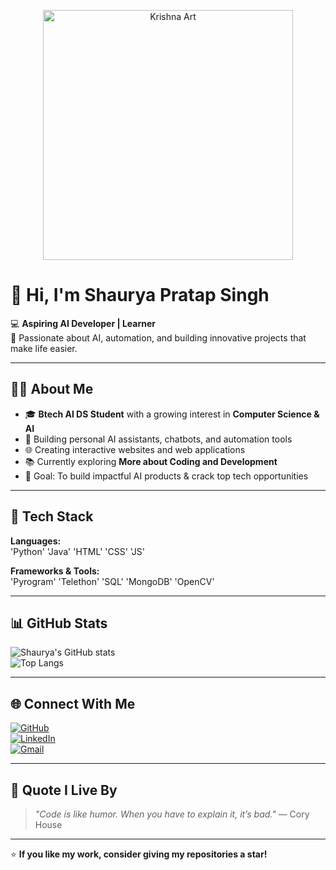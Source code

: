 <p align="center">
  <img src="ad72c90f-41b9-494b-b516-bd14b23d49d6.jpg" alt="Krishna Art" width="400">
</p>

# 👋 Hi, I'm Shaurya Pratap Singh  

💻 **Aspiring AI Developer | Learner**  
🚀 Passionate about AI, automation, and building innovative projects that make life easier.  

---

## 🧑‍💻 About Me  
- 🎓 **Btech AI DS Student** with a growing interest in **Computer Science & AI**  
- 🤖 Building personal AI assistants, chatbots, and automation tools  
- 🌐 Creating interactive websites and web applications  
- 📚 Currently exploring **More about Coding and Development** 
- 🎯 Goal: To build impactful AI products & crack top tech opportunities  

---

## 🔧 Tech Stack  
**Languages:**  
'Python' 
'Java'
'HTML'
'CSS'
'JS'

**Frameworks & Tools:**  
'Pyrogram'
'Telethon'
'SQL'
'MongoDB'
'OpenCV'

---
## 📊 GitHub Stats  
![Shaurya's GitHub stats](https://github-readme-stats.vercel.app/api?username=Shauryanoobhai&show_icons=true&theme=radical)  
![Top Langs](https://github-readme-stats.vercel.app/api/top-langs/?username=ShauryaSingh1709&layout=compact&theme=radical)  

---

## 🌐 Connect With Me  
[![GitHub](https://img.shields.io/badge/GitHub-000?style=for-the-badge&logo=github&logoColor=white)](https://github.com/ShauryaSingh1709)  
[![LinkedIn](https://img.shields.io/badge/LinkedIn-0a66c2?style=for-the-badge&logo=linkedin&logoColor=white)](https://www.linkedin.com/in/shaurya2006)  
[![Gmail](https://img.shields.io/badge/Gmail-d14836?style=for-the-badge&logo=gmail&logoColor=white)](mailto:shaurya17092006@gmail.com)  

---

## 📝 Quote I Live By  
> _"Code is like humor. When you have to explain it, it’s bad."_ — Cory House  

---

⭐ **If you like my work, consider giving my repositories a star!**  


<!--
**ShauryaSingh1709/ShauryaSingh1709** is a ✨ _special_ ✨ repository because its `README.md` (this file) appears on your GitHub profile.

Here are some ideas to get you started:

- 🔭 I’m currently working on ...
- 🌱 I’m currently learning ...
- 👯 I’m looking to collaborate on ...
- 🤔 I’m looking for help with ...
- 💬 Ask me about ...
- 📫 How to reach me: ...
- 😄 Pronouns: ...
- ⚡ Fun fact: ...
-->
